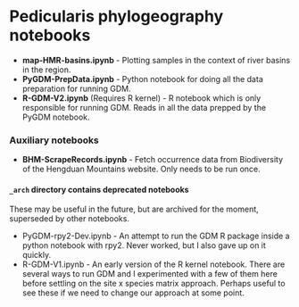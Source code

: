 # Pedicularis phylogeography notebooks

* **map-HMR-basins.ipynb** - Plotting samples in the context of river basins in the region.
* **PyGDM-PrepData.ipynb** - Python notebook for doing all the data preparation
for running GDM.
* **R-GDM-V2.ipynb** (Requires R kernel) - R notebook which is only responsible
for running GDM. Reads in all the data prepped by the PyGDM notebook.

### Auxiliary notebooks
* **BHM-ScrapeRecords.ipynb** - Fetch occurrence data from Biodiversity of the Hengduan
Mountains website. Only needs to be run once.

#### `_arch` directory contains deprecated notebooks
These may be useful in the future, but are archived for the moment,
superseded by other notebooks.
* PyGDM-rpy2-Dev.ipynb - An attempt to run the GDM R package inside a
python notebook with rpy2. Never worked, but I also gave up on it quickly.
* R-GDM-V1.ipynb - An early version of the R kernel notebook. There are
several ways to run GDM and I experimented with a few of them here before
settling on the site x species matrix approach. Perhaps useful to see these
if we need to change our approach at some point.
